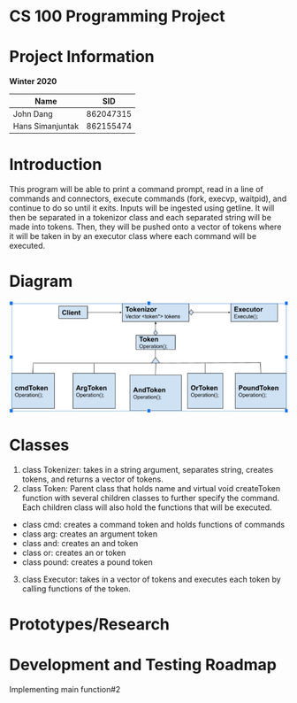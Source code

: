 # CS 100 Programming Project
# Project Information
**Winter 2020**

Name | SID
---- | ----
John Dang | 862047315
Hans Simanjuntak | 862155474

# Introduction
This program will be able to print a command prompt, read in a line of commands and connectors, execute commands (fork, execvp, waitpid), and continue to do so until it exits. Inputs will be ingested using getline. It will then be separated in a tokenizor class and each separated string will be made into tokens. Then, they will be pushed onto a vector of tokens where it will be taken in by an executor class where each command will be executed.

# Diagram
![OMT Diagram](/images/OMT_Diagram.png)

# Classes
1. class Tokenizer: takes in a string argument, separates string, creates tokens, and returns a vector of tokens.
2. class Token: Parent class that holds name and virtual void createToken function with several children classes to further specify the command. Each children class will also hold the functions that will be executed.
  * class cmd: creates a command token and holds functions of commands
  * class arg: creates an argument token
  * class and: creates an and token
  * class or: creates an or token
  * class pound: creates a pound token
3. class Executor: takes in a vector of tokens and executes each token by calling functions of the token.

# Prototypes/Research

# Development and Testing Roadmap
Implementing main function#2
